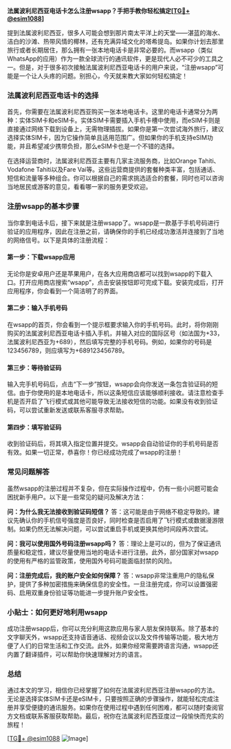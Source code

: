 **法属波利尼西亚电话卡怎么注册wsapp？手把手教你轻松搞定[[TG💪+ @esim1088](https://t.me/s/esim1088)]**

提到法属波利尼西亚，很多人可能会想到那片南太平洋上的天堂——湛蓝的海水、洁白的沙滩、热带风情的椰林，还有充满异域文化的塔希提岛。如果你计划去那里旅行或者长期居住，那么拥有一张本地电话卡是非常必要的。而wsapp（类似WhatsApp的应用）作为一款全球流行的通讯软件，更是现代人必不可少的工具之一。但是，对于很多初次接触法属波利尼西亚电话卡的用户来说，“注册wsapp”可能是一个让人头疼的问题。别担心，今天就来教大家如何轻松搞定！

### 法属波利尼西亚电话卡的选择

首先，你需要在法属波利尼西亚购买一张本地电话卡。这里的电话卡通常分为两种：实体SIM卡和eSIM卡。实体SIM卡需要插入手机卡槽中使用，而eSIM卡则是直接通过网络下载到设备上，无需物理插拔。如果你是第一次尝试海外旅行，建议选择实体SIM卡，因为它操作简单且适用范围广。但如果你的手机支持eSIM功能，并且希望减少携带负担，那么eSIM卡也是一个不错的选择。

在选择运营商时，法属波利尼西亚主要有几家主流服务商，比如Orange Tahiti、Vodafone Tahiti以及Fare Vai等。这些运营商提供的套餐种类丰富，包括通话、短信和流量等多种组合。你可以根据自己的需求挑选适合的套餐，同时也可以咨询当地居民或游客的意见，看看哪一家的服务更受欢迎。

### 注册wsapp的基本步骤

当你拿到电话卡后，接下来就是注册wsapp了。wsapp是一款基于手机号码进行验证的应用程序，因此在注册之前，请确保你的手机已经成功激活并连接到了当地的网络信号。以下是具体的注册流程：

#### 第一步：下载wsapp应用
无论你是安卓用户还是苹果用户，在各大应用商店都可以找到wsapp的下载入口。打开应用商店搜索“wsapp”，点击安装按钮即可完成下载。安装完成后，打开应用程序，你会看到一个简洁明了的界面。

#### 第二步：输入手机号码
在wsapp的首页，你会看到一个提示框要求输入你的手机号码。此时，将你刚刚购买的法属波利尼西亚电话卡插入手机，并输入对应的国际区号（如法国为+33，法属波利尼西亚为+689），然后填写完整的手机号码。例如，如果你的号码是123456789，则应填写为+689123456789。

#### 第三步：等待验证码
输入完手机号码后，点击“下一步”按钮，wsapp会向你发送一条包含验证码的短信。由于你使用的是本地电话卡，所以这条短信应该能够顺利接收。请注意检查手机是否开启了飞行模式或其他可能导致无法接收短信的功能。如果没有收到验证码，可以尝试重新发送或联系客服寻求帮助。

#### 第四步：填写验证码
收到验证码后，将其填入指定位置并提交。wsapp会自动验证你的手机号码是否有效。如果一切正常，恭喜你！你已经成功完成了wsapp的注册！

### 常见问题解答

虽然wsapp的注册过程并不复杂，但在实际操作过程中，仍有一些小问题可能会困扰新手用户。以下是一些常见的疑问及解决方法：

**问：为什么我无法接收到验证码短信？**
答：这可能是由于网络不稳定导致的。建议先确认你的手机信号强度是否良好，同时检查是否启用了飞行模式或数据漫游限制。如果仍然无法解决问题，可以尝试重启手机或更换其他时间段再次尝试。

**问：我可以使用国外号码注册wsapp吗？**
答：理论上是可以的，但为了保证通讯质量和稳定性，建议尽量使用当地的电话卡进行注册。此外，部分国家对wsapp的使用有严格的监管政策，使用国外号码可能面临封禁的风险。

**问：注册完成后，我的账户安全如何保障？**
答：wsapp非常注重用户的隐私保护，提供了多种加密措施来确保信息的安全性。一旦注册完成，你可以设置强密码、启用双重身份验证等功能进一步提升账户安全性。

### 小贴士：如何更好地利用wsapp

成功注册wsapp后，你可以充分利用这款应用与家人朋友保持联系。除了基本的文字聊天外，wsapp还支持语音通话、视频会议以及文件传输等功能，极大地方便了人们的日常生活和工作交流。此外，如果你经常需要跨语言沟通，wsapp还内置了翻译插件，可以帮助你快速理解对方的语言。

### 总结

通过本文的学习，相信你已经掌握了如何在法属波利尼西亚注册wsapp的方法。无论是选择实体SIM卡还是eSIM卡，只要按照正确的步骤操作，就能轻松完成注册并享受便捷的通讯服务。如果你在使用过程中遇到任何困难，都可以随时查阅官方文档或联系客服获取帮助。最后，祝你在法属波利尼西亚度过一段愉快而充实的旅程！

[[TG💪+ @esim1088](https://t.me/s/esim1088) ![Image](https://i.postimg.cc/4NQfJmqS/Snipaste-2025-05-13-00-14-12.png)]